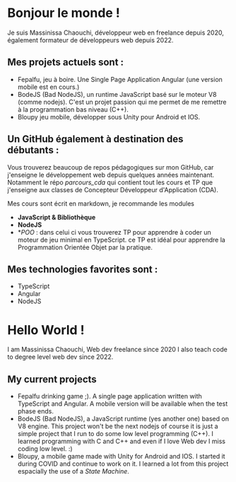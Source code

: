 # Bonjour le monde ! 
Je suis Massinissa Chaouchi, développeur web en freelance depuis 2020, également formateur de développeurs web depuis 2022.

## Mes projets actuels sont : 
- Fepalfu, jeu à boire. Une Single Page Application Angular (une version mobile est en cours.)
- BodeJS (Bad NodeJS), un runtime JavaScript basé sur le moteur V8 (comme nodejs). C'est un projet passion qui me permet de me remettre à la programmation bas niveau (C++).
- Bloupy jeu mobile, développer sous Unity pour Android et IOS.

## Un GitHub également à destination des débutants :
Vous trouverez beaucoup de repos pédagogiques sur mon GitHub, car j'enseigne le développement web depuis quelques années maintenant. Notamment le répo *parcours_cda* qui contient tout les cours et TP que j'enseigne aux classes de Concepteur Développeur d'Application (CDA).

Mes cours sont écrit en markdown, je recommande les modules 
- **JavaScript & Bibliothèque**
- **NodeJS**
- **POO* : dans celui ci vous trouverez TP pour apprendre à coder un moteur de jeu minimal en TypeScript. ce TP est idéal pour apprendre la Programmation Orientée Objet par la pratique.

## Mes technologies favorites sont :
- TypeScript
- Angular
- NodeJS

# Hello World !
I am Massinissa Chaouchi, Web dev freelance since 2020 I also teach code to degree level web dev since 2022.

## My current projects
- Fepalfu drinking game ;). A single page application written with TypeScript and Angular. A mobile version will be available when the test phase ends.
- BodeJS (Bad NodeJS), a JavaScript runtime (yes another one) based on V8 engine. This project won't be the next nodejs of course it is just a simple project that I run to do some low level programming (C++). I learned programming with C and C++ and even if I love Web dev I miss coding low level. :)
- Bloupy, a mobile game made with Unity for Android and IOS. I started it during COVID and continue to work on it. I learned a lot from this project espacially the use of a *State Machine*.
